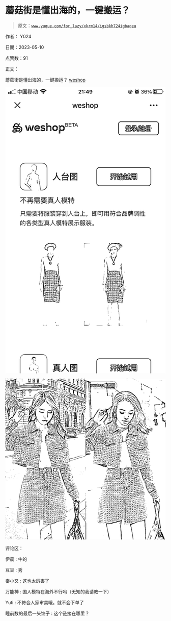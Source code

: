 # 蘑菇街是懂出海的，一键搬运？

> 原文：[`www.yuque.com/for_lazy/xkrm14/igsbkh724igbaqeu`](https://www.yuque.com/for_lazy/xkrm14/igsbkh724igbaqeu)

作者： Y024

日期：2023-05-10

点赞数：91

正文：

蘑菇街是懂出海的，一键搬运？ [weshop](https://ai.mogu-inc.com/)

![](img/fa6ce0cc29d2e09f2bdd686da3a8445e.png)  

![](img/cc6aad669effcef266e3f73803195b5c.png)  

评论区：

伊晨 : 牛的

豆豆 : 秀

奉小又 : 这也太厉害了

万能神 : 国人模特在海外不行吗（无知的我请教一下）

Yuti : 不符合人家审美哦。就不会下单了

睡前数的最后一头饺子 : 这个链接在哪里？

